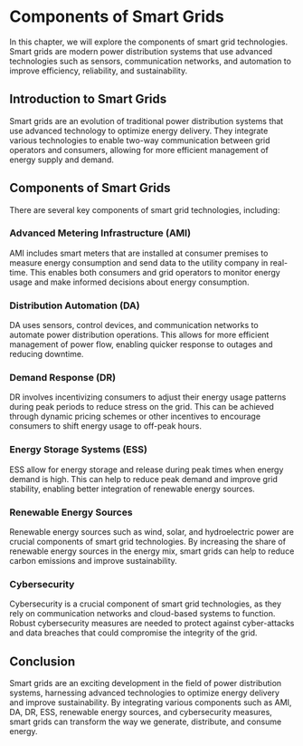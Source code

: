 Components of Smart Grids
==========================================================

In this chapter, we will explore the components of smart grid technologies. Smart grids are modern power distribution systems that use advanced technologies such as sensors, communication networks, and automation to improve efficiency, reliability, and sustainability.

Introduction to Smart Grids
---------------------------

Smart grids are an evolution of traditional power distribution systems that use advanced technology to optimize energy delivery. They integrate various technologies to enable two-way communication between grid operators and consumers, allowing for more efficient management of energy supply and demand.

Components of Smart Grids
-------------------------

There are several key components of smart grid technologies, including:

### Advanced Metering Infrastructure (AMI)
AMI includes smart meters that are installed at consumer premises to measure energy consumption and send data to the utility company in real-time. This enables both consumers and grid operators to monitor energy usage and make informed decisions about energy consumption.

### Distribution Automation (DA)
DA uses sensors, control devices, and communication networks to automate power distribution operations. This allows for more efficient management of power flow, enabling quicker response to outages and reducing downtime.

### Demand Response (DR)
DR involves incentivizing consumers to adjust their energy usage patterns during peak periods to reduce stress on the grid. This can be achieved through dynamic pricing schemes or other incentives to encourage consumers to shift energy usage to off-peak hours.

### Energy Storage Systems (ESS)
ESS allow for energy storage and release during peak times when energy demand is high. This can help to reduce peak demand and improve grid stability, enabling better integration of renewable energy sources.

### Renewable Energy Sources

Renewable energy sources such as wind, solar, and hydroelectric power are crucial components of smart grid technologies. By increasing the share of renewable energy sources in the energy mix, smart grids can help to reduce carbon emissions and improve sustainability.

### Cybersecurity

Cybersecurity is a crucial component of smart grid technologies, as they rely on communication networks and cloud-based systems to function. Robust cybersecurity measures are needed to protect against cyber-attacks and data breaches that could compromise the integrity of the grid.

Conclusion
----------

Smart grids are an exciting development in the field of power distribution systems, harnessing advanced technologies to optimize energy delivery and improve sustainability. By integrating various components such as AMI, DA, DR, ESS, renewable energy sources, and cybersecurity measures, smart grids can transform the way we generate, distribute, and consume energy.
